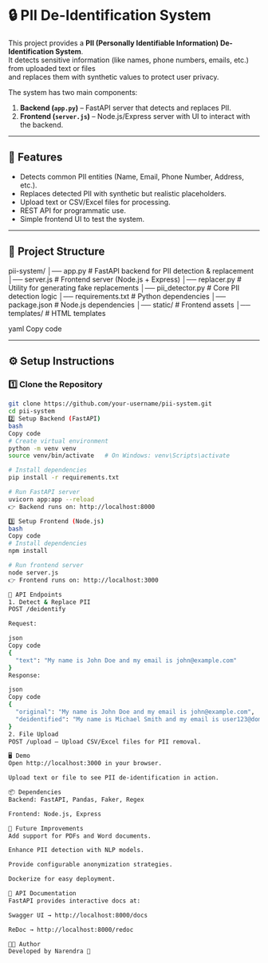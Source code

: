 
# 🔒 PII De-Identification System

This project provides a **PII (Personally Identifiable Information) De-Identification System**.  
It detects sensitive information (like names, phone numbers, emails, etc.) from uploaded text or files  
and replaces them with synthetic values to protect user privacy.  

The system has two main components:  
1. **Backend (`app.py`)** – FastAPI server that detects and replaces PII.  
2. **Frontend (`server.js`)** – Node.js/Express server with UI to interact with the backend.  

---

## 🚀 Features
- Detects common PII entities (Name, Email, Phone Number, Address, etc.).  
- Replaces detected PII with synthetic but realistic placeholders.  
- Upload text or CSV/Excel files for processing.  
- REST API for programmatic use.  
- Simple frontend UI to test the system.  

---

## 📂 Project Structure
pii-system/
│── app.py # FastAPI backend for PII detection & replacement
│── server.js # Frontend server (Node.js + Express)
│── replacer.py # Utility for generating fake replacements
│── pii_detector.py # Core PII detection logic
│── requirements.txt # Python dependencies
│── package.json # Node.js dependencies
│── static/ # Frontend assets
│── templates/ # HTML templates

yaml
Copy code

---

## ⚙️ Setup Instructions

### 1️⃣ Clone the Repository
```bash
git clone https://github.com/your-username/pii-system.git
cd pii-system
2️⃣ Setup Backend (FastAPI)
bash
Copy code
# Create virtual environment
python -m venv venv
source venv/bin/activate   # On Windows: venv\Scripts\activate

# Install dependencies
pip install -r requirements.txt

# Run FastAPI server
uvicorn app:app --reload
👉 Backend runs on: http://localhost:8000

3️⃣ Setup Frontend (Node.js)
bash
Copy code
# Install dependencies
npm install

# Run frontend server
node server.js
👉 Frontend runs on: http://localhost:3000

🔑 API Endpoints
1. Detect & Replace PII
POST /deidentify

Request:

json
Copy code
{
  "text": "My name is John Doe and my email is john@example.com"
}
Response:

json
Copy code
{
  "original": "My name is John Doe and my email is john@example.com",
  "deidentified": "My name is Michael Smith and my email is user123@domain.com"
}
2. File Upload
POST /upload – Upload CSV/Excel files for PII removal.

🖥️ Demo
Open http://localhost:3000 in your browser.

Upload text or file to see PII de-identification in action.

📦 Dependencies
Backend: FastAPI, Pandas, Faker, Regex

Frontend: Node.js, Express

🔮 Future Improvements
Add support for PDFs and Word documents.

Enhance PII detection with NLP models.

Provide configurable anonymization strategies.

Dockerize for easy deployment.

📘 API Documentation
FastAPI provides interactive docs at:

Swagger UI → http://localhost:8000/docs

ReDoc → http://localhost:8000/redoc

👨‍💻 Author
Developed by Narendra 🚀
